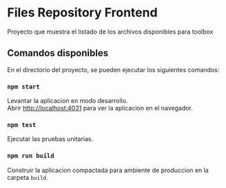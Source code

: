# Files Repository Frontend

Proyecto que muestra el listado de los archivos disponibles para toolbox

## Comandos disponibles

En el directorio del proyecto, se pueden ejecutar los siguientes comandos:

### `npm start`

Levantar la aplicacion en modo desarrollo.\
Abrir [http://localhost:4031](http://localhost:4031) para ver la aplicacion en el navegador.

### `npm test`

Ejecutar las pruebas unitarias.

### `npm run build`

Construir la aplicacion compactada para ambiente de produccion en la carpeta `build`.